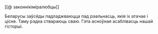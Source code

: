 [[@ законнікіміралюбцы]]

Беларусы заўсёды падладжваюцца пад рэальнасць, якія іх атачае і цісне. Таму рэдка ствараюць сваю.
Гэта асноўная асаблівасць нашай гісторыі.